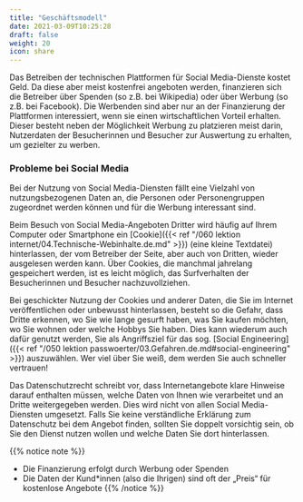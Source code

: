 ```yaml
---
title: "Geschäftsmodell"
date: 2021-03-09T10:25:28
draft: false
weight: 20
icon: share
---
```

Das Betreiben der technischen Plattformen für Social Media-Dienste kostet Geld. Da diese aber meist kostenfrei angeboten werden, finanzieren sich die Betreiber über Spenden (so z.B. bei Wikipedia) oder über Werbung (so z.B. bei Facebook). Die Werbenden sind aber nur an der Finanzierung der Plattformen interessiert, wenn sie einen wirtschaftlichen Vorteil erhalten. Dieser besteht neben der Möglichkeit Werbung zu platzieren meist darin, Nutzerdaten der Besucherinnen und Besucher zur Auswertung zu erhalten, um gezielter zu werben.

### Probleme bei Social Media

Bei der Nutzung von Social Media-Diensten fällt eine Vielzahl von nutzungsbezogenen Daten an, die Personen oder Personengruppen zugeordnet werden können und für die Werbung interessant sind.

Beim Besuch von Social Media-Angeboten Dritter wird häufig auf Ihrem Computer oder Smartphone ein [Cookie]({{< ref "/060 lektion internet/04.Technische-Webinhalte.de.md" >}}) (eine kleine Textdatei) hinterlassen, der vom Betreiber der Seite, aber auch von Dritten, wieder ausgelesen werden kann. Über Cookies, die manchmal jahrelang gespeichert werden, ist es leicht möglich, das Surfverhalten der Besucherinnen und Besucher nachzuvollziehen.

Bei geschickter Nutzung der Cookies und anderer Daten, die Sie im Internet veröffentlichen oder unbewusst hinterlassen, besteht so die Gefahr, dass Dritte erkennen, wo Sie wie lange gesurft haben, was Sie kaufen möchten, wo Sie wohnen oder welche Hobbys Sie haben. Dies kann wiederum auch dafür genutzt werden, Sie als Angriffsziel für das sog. [Social Engineering]({{< ref "/050 lektion passwoerter/03.Gefahren.de.md#social-engineering" >}}) auszuwählen. Wer viel über Sie weiß, dem werden Sie auch schneller vertrauen!

Das Datenschutzrecht schreibt vor, dass Internetangebote klare Hinweise darauf enthalten müssen, welche Daten von Ihnen wie verarbeitet und an Dritte weitergegeben werden. Dies wird nicht von allen Social Media-Diensten umgesetzt. Falls Sie keine verständliche Erklärung zum Datenschutz bei dem Angebot finden, sollten Sie doppelt vorsichtig sein, ob Sie den Dienst nutzen wollen und welche Daten Sie dort hinterlassen.

{{% notice note %}}
- Die Finanzierung erfolgt durch Werbung oder Spenden
- Die Daten der Kund*innen (also die Ihrigen) sind oft der „Preis“ für kostenlose Angebote
{{% /notice %}}